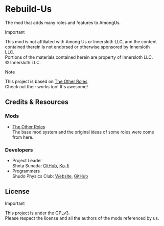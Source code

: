 # Rebuild-Us
The mod that adds many roles and features to AmongUs.

> [!IMPORTANT]
> This mod is not affiliated with Among Us or Innersloth LLC, and the content contained therein is not endorsed or otherwise sponsored by Innersloth LLC.<br/>
> Portions of the materials contained herein are property of Innersloth LLC.<br/>
> © Innersloth LLC.

> [!NOTE]
> This project is based on [The Other Roles](https://github.com/TheOtherRolesAU/TheOtherRoles).<br/>
> Check out their works too! It's awesome!

## Credits & Resources
### Mods
- [The Other Roles](https://github.com/TheOtherRolesAU/TheOtherRoles)<br/>
  The base mod system and the original ideas of some roles were come from here.

### Developers
- Project Leader<br/>
  Shota Sunada: [GitHub](https://github.com/Shota-Sunada), [Ko-fi](https://ko-fi.com/Shota_Sunada)
- Programmers<br/>
  Shudo Physics Club: [Website](https://shudo-physics.com), [GitHub](https://github.com/ShudoPhysicsClub)

## License
> [!IMPORTANT]
> This project is under the [GPLv3](https://github.com/Shota-Sunada/Rebuild-Us/blob/main/LICENSE).<br/>
> Please respect the license and all the authors of the mods referenced by us.<br/>
